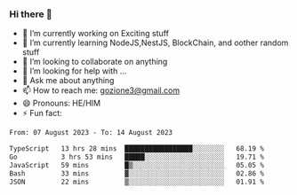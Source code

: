 ### Hi there 👋

<!--
**charlieScript/charlieScript** is a ✨ _special_ ✨ repository because its `README.md` (this file) appears on your GitHub profile.

Here are some ideas to get you started: -->

- 🔭 I’m currently working on Exciting stuff
- 🌱 I’m currently learning NodeJS,NestJS, BlockChain, and oother random stuff
- 👯 I’m looking to collaborate on anything
- 🤔 I’m looking for help with ...
- 💬 Ask me about anything
- 📫 How to reach me: gozione3@gmail.com
- 😄 Pronouns: HE/HIM
- ⚡ Fun fact: 
<!--START_SECTION:waka-->

```txt
From: 07 August 2023 - To: 14 August 2023

TypeScript   13 hrs 28 mins  █████████████████░░░░░░░░   68.19 %
Go           3 hrs 53 mins   █████░░░░░░░░░░░░░░░░░░░░   19.71 %
JavaScript   59 mins         █▒░░░░░░░░░░░░░░░░░░░░░░░   05.05 %
Bash         33 mins         ▓░░░░░░░░░░░░░░░░░░░░░░░░   02.86 %
JSON         22 mins         ▒░░░░░░░░░░░░░░░░░░░░░░░░   01.91 %
```

<!--END_SECTION:waka-->
